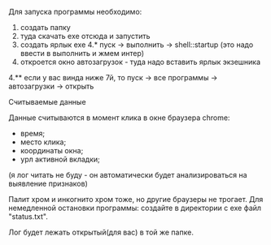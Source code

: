 ﻿Для запуска программы необходимо:
1. создать папку 
2. туда скачать exe отсюда и запустить
3. создать ярлык exe 
4.* пуск -> выполнить -> shell::startup (это надо ввести в выполнить и жмем интер)
5. откроется окно автозагрузок - туда надо вставить ярлык экзешника 

4.** если у вас винда ниже 7й, то пуск -> все программы -> автозагрузки -> открыть


Считываемые данные

Данные считываются в момент клика в окне браузера chrome:
- время;
- место клика;
- координаты окна;
- урл активной вкладки;

(я лог читать не буду - он автоматически будет анализироваться на выявление признаков)

Палит хром и инкогнито хром тоже, но другие браузеры не трогает. Для немедленной остановки программы: создайте в директории с exe файл "status.txt".

Лог будет лежать открытый(для вас) в той же папке.